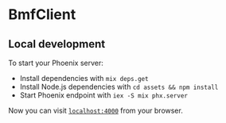 # BmfClient

## Local development

To start your Phoenix server:

  * Install dependencies with `mix deps.get`
  * Install Node.js dependencies with `cd assets && npm install`
  * Start Phoenix endpoint with `iex -S mix phx.server`

Now you can visit [`localhost:4000`](http://localhost:4000) from your browser.
